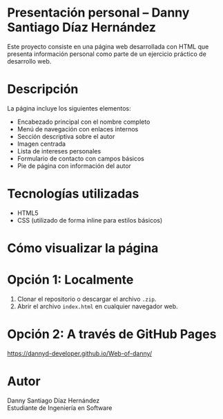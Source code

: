 # Presentación personal – Danny Santiago Díaz Hernández

Este proyecto consiste en una página web desarrollada con HTML que presenta información personal como parte de un ejercicio práctico de desarrollo web.

# Descripción

La página incluye los siguientes elementos:

- Encabezado principal con el nombre completo
- Menú de navegación con enlaces internos
- Sección descriptiva sobre el autor
- Imagen centrada
- Lista de intereses personales
- Formulario de contacto con campos básicos
- Pie de página con información del autor

# Tecnologías utilizadas

- HTML5
- CSS (utilizado de forma inline para estilos básicos)

# Cómo visualizar la página

# Opción 1: Localmente

1. Clonar el repositorio o descargar el archivo `.zip`.
2. Abrir el archivo `index.html` en cualquier navegador web.

# Opción 2: A través de GitHub Pages

https://dannyd-developer.github.io/Web-of-danny/

# Autor

Danny Santiago Díaz Hernández  
Estudiante de Ingeniería en Software  
